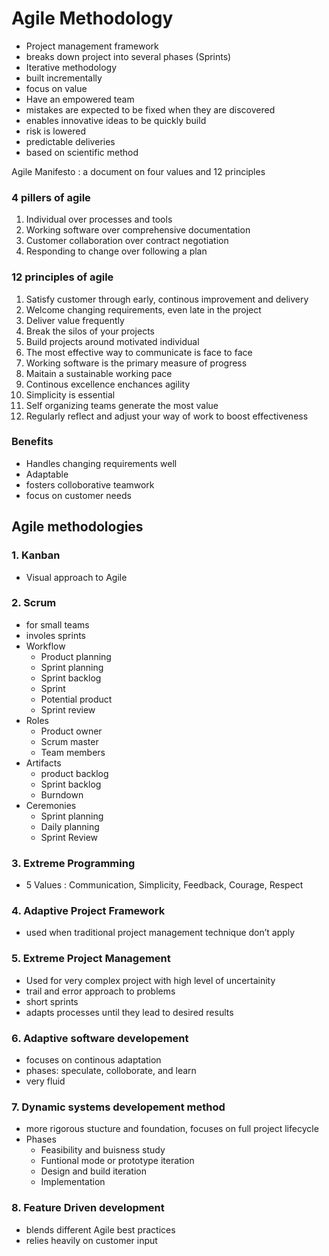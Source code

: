# Agile Methodology

- Project management framework
- breaks down project into several phases (Sprints)
- Iterative methodology
- built incrementally
- focus on value
- Have an empowered team
- mistakes are expected to be fixed when they are discovered
- enables innovative ideas to be quickly build
- risk is lowered
- predictable deliveries
- based on scientific method

Agile Manifesto : a document on four values and 12 principles

### 4 pillers of agile

1. Individual over processes and tools
2. Working software over comprehensive documentation
3. Customer collaboration over contract negotiation
4. Responding to change over following a plan

### 12 principles of agile

1. Satisfy customer through early, continous improvement and delivery
2. Welcome changing requirements, even late in the project
3. Deliver value frequently
4. Break the silos of your projects
5. Build projects around motivated individual
6. The most effective way to communicate is face to face
7. Working software is the primary measure of progress
8. Maitain a sustainable working pace
9. Continous excellence enchances agility
10. Simplicity is essential
11. Self organizing teams generate the most value
12. Regularly reflect and adjust your way of work to boost effectiveness

### Benefits

- Handles changing requirements well
- Adaptable
- fosters colloborative teamwork
- focus on customer needs

## Agile methodologies

### 1. Kanban

- Visual approach to Agile

### 2. Scrum

- for small teams
- involes sprints
- Workflow
    - Product planning
    - Sprint planning
    - Sprint backlog
    - Sprint
    - Potential product
    - Sprint review
- Roles
    - Product owner
    - Scrum master
    - Team members
- Artifacts
    - product backlog
    - Sprint backlog
    - Burndown
- Ceremonies
    - Sprint planning
    - Daily planning
    - Sprint Review

### 3. Extreme Programming

- 5 Values : Communication, Simplicity, Feedback, Courage, Respect

### 4. Adaptive Project Framework

- used when traditional project management technique don’t apply

### 5. Extreme Project Management

- Used for very complex project with high level of uncertainity
- trail and error approach to problems
- short sprints
- adapts processes until they lead to desired results

### 6. Adaptive software developement

- focuses on continous adaptation
- phases: speculate, colloborate, and learn
- very fluid

### 7. Dynamic systems developement method

- more rigorous stucture and foundation, focuses on full project lifecycle
- Phases
    - Feasibility and buisness study
    - Funtional mode or prototype iteration
    - Design and build iteration
    - Implementation

### 8. Feature Driven development

- blends different Agile best practices
- relies heavily on customer input
